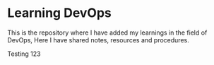 # Learning DevOps

This is the repository where I have added my learnings in the field of DevOps, Here I have shared notes, resources and procedures.


Testing 123

